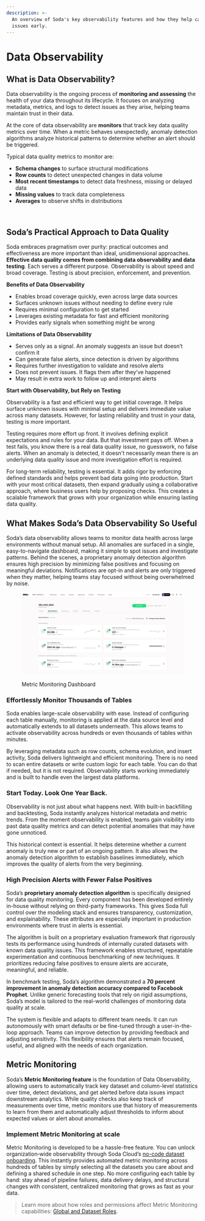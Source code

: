 ```yaml
---
description: >-
  An overview of Soda's key observability features and how they help catch data
  issues early.
---
```


# Data Observability

## What is Data Observability?

Data observability is the ongoing process of **monitoring and assessing** the health of your data throughout its lifecycle. It focuses on analyzing metadata, metrics, and logs to detect issues as they arise, helping teams maintain trust in their data.

At the core of data observability are **monitors** that track key data quality metrics over time. When a metric behaves unexpectedly, anomaly detection algorithms analyze historical patterns to determine whether an alert should be triggered.

Typical data quality metrics to monitor are:

* **Schema changes** to surface structural modifications
* **Row counts** to detect unexpected changes in data volume
* **Most recent timestamps** to detect data freshness, missing or delayed data
* **Missing values** to track data completeness
* **Averages** to observe shifts in distributions

<figure><img src="../.gitbook/assets/interactive_plot.gif" alt=""><figcaption></figcaption></figure>

## Soda’s Practical Approach to Data Quality

Soda embraces pragmatism over purity: practical outcomes and effectiveness are more important than ideal, unidimensional approaches. **Effective data quality comes from combining data observability and data testing**. Each serves a different purpose. Observability is about speed and broad coverage. Testing is about precision, enforcement, and prevention.

**Benefits of Data Observability**

* Enables broad coverage quickly, even across large data sources
* Surfaces unknown issues without needing to define every rule
* Requires minimal configuration to get started
* Leverages existing metadata for fast and efficient monitoring
* Provides early signals when something might be wrong

**Limitations of Data Observability**

* Serves only as a signal. An anomaly suggests an issue but doesn’t confirm it
* Can generate false alerts, since detection is driven by algorithms
* Requires further investigation to validate and resolve alerts
* Does not prevent issues. It flags them after they’ve happened
* May result in extra work to follow up and interpret alerts

**Start with Observability, but Rely on Testing**

Observability is a fast and efficient way to get initial coverage. It helps surface unknown issues with minimal setup and delivers immediate value across many datasets. However, for lasting reliability and trust in your data, testing is more important.

Testing requires more effort up front. It involves defining explicit expectations and rules for your data. But that investment pays off. When a test fails, you know there is a real data quality issue, no guesswork, no false alerts. When an anomaly is detected, it doesn't necessarily mean there is an underlying data quality issue and more investigation effort is required.

For long-term reliability, testing is essential. It adds rigor by enforcing defined standards and helps prevent bad data going into production. Start with your most critical datasets, then expand gradually using a collaborative approach, where business users help by proposing checks. This creates a scalable framework that grows with your organization while ensuring lasting data quality.

## What Makes Soda’s Data Observability So Useful

Soda’s data observability allows teams to monitor data health across large environments without manual setup. All anomalies are surfaced in a single, easy-to-navigate dashboard, making it simple to spot issues and investigate patterns. Behind the scenes, a proprietary anomaly detection algorithm ensures high precision by minimizing false positives and focusing on meaningful deviations. Notifications are opt-in and alerts are only triggered when they matter, helping teams stay focused without being overwhelmed by noise.

<figure><img src="../.gitbook/assets/Screenshot 2025-06-05 at 21.22.13.png" alt=""><figcaption><p>Metric Monitoring Dashboard</p></figcaption></figure>

### Effortlessly Monitor Thousands of Tables

Soda enables large-scale observability with ease. Instead of configuring each table manually, monitoring is applied at the data source level and automatically extends to all datasets underneath. This allows teams to activate observability across hundreds or even thousands of tables within minutes.

By leveraging metadata such as row counts, schema evolution, and insert activity, Soda delivers lightweight and efficient monitoring. There is no need to scan entire datasets or write custom logic for each table. You can do that if needed, but it is not required. Observability starts working immediately and is built to handle even the largest data platforms.

### Start Today. Look One Year Back.

Observability is not just about what happens next. With built-in backfilling and backtesting, Soda instantly analyzes historical metadata and metric trends. From the moment observability is enabled, teams gain visibility into past data quality metrics and can detect potential anomalies that may have gone unnoticed.

This historical context is essential. It helps determine whether a current anomaly is truly new or part of an ongoing pattern. It also allows the anomaly detection algorithm to establish baselines immediately, which improves the quality of alerts from the very beginning.

### High Precision Alerts with Fewer False Positives

Soda’s **proprietary anomaly detection algorithm** is specifically designed for data quality monitoring. Every component has been developed entirely in-house without relying on third-party frameworks. This gives Soda full control over the modeling stack and ensures transparency, customization, and explainability. These attributes are especially important in production environments where trust in alerts is essential.

The algorithm is built on a proprietary evaluation framework that rigorously tests its performance using hundreds of internally curated datasets with known data quality issues. This framework enables structured, repeatable experimentation and continuous benchmarking of new techniques. It prioritizes reducing false positives to ensure alerts are accurate, meaningful, and reliable.

In benchmark testing, Soda’s algorithm demonstrated a **70 percent improvement in anomaly detection accuracy compared to Facebook Prophet**. Unlike generic forecasting tools that rely on rigid assumptions, Soda’s model is tailored to the real-world challenges of monitoring data quality at scale.

The system is flexible and adapts to different team needs. It can run autonomously with smart defaults or be fine-tuned through a user-in-the-loop approach. Teams can improve detection by providing feedback and adjusting sensitivity. This flexibility ensures that alerts remain focused, useful, and aligned with the needs of each organization.

## Metric Monitoring

Soda’s **Metric Monitoring feature** is the foundation of Data Observability, allowing users to automatically track key dataset and column-level statistics over time, detect deviations, and get alerted before data issues impact downstream analytics. While quality checks also keep track of measurements over time, metric monitors use that history of measurements to learn from them and automatically adjust thresholds to inform about expected values or alert about anomalies.

### Implement Metric Monitoring at scale

Metric Monitoring is developed to be a hassle-free feature. You can unlock organization‐wide observability through Soda Cloud’s [no-code dataset onboarding](../onboard-datasets-on-soda-cloud/#step-3-enable-metric-monitoring-optional). This instantly provides automated metric monitoring across hundreds of tables by simply selecting all the datasets you care about and defining a shared schedule in one step. No more configuring each table by hand: stay ahead of pipeline failures, data delivery delays, and structural changes with consistent, centralized monitoring that grows as fast as your data.

> Learn more about how roles and permissions affect Metric Monitoring capabilities: [Global and Dataset Roles](../organization-and-admin-settings/global-and-dataset-roles.md).

<figure><img src="../.gitbook/assets/https___files.gitbook.com_v0_b_gitbook-x-prod.appspot.com_o_spaces_2FA2PmHkO5cBgeRPdiPPOG_2Fuploads_2FEhXPuyouj9yvV7ab4M2g_2FScreenshot_202025-05-20_20at_202.54.10_20PM.avif" alt=""><figcaption></figcaption></figure>


